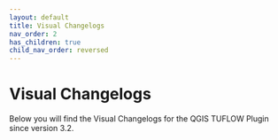 ```yaml
---
layout: default
title: Visual Changelogs
nav_order: 2
has_children: true
child_nav_order: reversed
---
```



# Visual Changelogs

Below you will find the Visual Changelogs for the QGIS TUFLOW Plugin since version 3.2.
